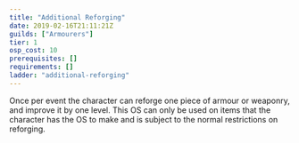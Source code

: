 ```yaml
---
title: "Additional Reforging"
date: 2019-02-16T21:11:21Z
guilds: ["Armourers"]
tier: 1
osp_cost: 10
prerequisites: []
requirements: []
ladder: "additional-reforging"
---
```

Once per event the character can reforge one piece of armour or weaponry, and improve it by one level. This OS can only be used on items that the character has the OS to make and is subject to the normal restrictions on reforging.
